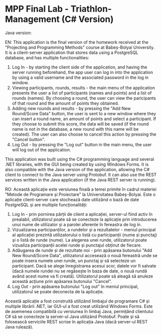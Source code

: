 # MPP Final Lab - Triathlon-Management (C# Version)

Java version:

EN: This application is the final version of the homework received at the "Projecting and Programming Methods" course at Babeș-Bolyai University.
It is a client-server application that stores data using a PostgreSQL database, and has multiple functionalities:
1. Log In - by starting the client side of the application, and having the server running beforehand, the app user can log in into the application by using a valid username and the associated password in the log in window.
2. Viewing participants, rounds, results - the main menu of the application presents the user a list of participants (names and points) and a list of rounds (names). By choosing a round, the user can view the paricipants of that round and the amount of points they obtained.
3. Adding new rounds and results - by pressing the "Add New Round/Score Data" button, the user is sent to a new window where they can insert a round name, an amount of points and select a participant. If they choose to submit this score, the data will be saved (if the round name is not in the database, a new round with this name will be created). The user can also choose to cancel this action by pressing the "Cancel button".
4. Log Out - by pressing the "Log out" button in the main menu, the user will log out of the application.

This application was built using the C# programming language and several .NET libraries, with the GUI being created by using Windows Forms. It is also compatible with the Java version of the application, allowing the C# client to connect to the Java server using Protobuf. It can also use the REST services written in the Java application (if the Java REST server is running).

RO: Această aplicație este versiunea finală a temei primite în cadrul materiei "Metode de Programare și Proiectare" la Universitatea Babeș-Bolyai.
Este o aplicație client-server care stochează date utilizând o bază de date PostgreSQL și are multiple funcționalități:
1. Log In - prin pornirea părții de client a aplicației, server-ul fiind activ în prealabil, utilizatorul poate să se conecteze la aplicație prin introducerea unui nume de utilizator și a parolei aferente în fereastra de log in.
2. Vizualizarea participanților, a rundelor și a rezultatelor - meniul principal al aplicației prezintă utilizatorului o listă cu participanții (nume și punctaj) și o listă de runde (nume). La alegerea unei runde, utilizatorul poate vizualiza participanții acelei runde și punctajul obținut de fiecare.
3. Adăugarea de runde și de rezultate noi - prin apăsarea butonului "Add New Round/Score Data", utilizatorul accesează o nouă fereastră unde se poate insera numele unei runde, un punctaj și să selecteze un participant. Dacă se alege înregistrarea acesui scor, datele vor fi salvate (dacă numele rundei nu se regăsește în baza de date, o nouă rundă având acest nume va fi creată). Utilizatorul poate să aleagă să anuleze această acțiune prin apăsarea butonului "Cancel".
4. Log Out - prin apăsarea butonului "Log out" în meniul principal, utilizatorul se poate deconecta de la aplicație.

Această aplicație a fost construită utilizând limbajul de programare C# și multiple librării .NET, iar GUI-ul a fost creat utilizând Windows Forms. Este de asemenea compatibilă cu versiunea în limbaj Java, permițând clientului C# să se conecteze la server-ul Java utilizând Protobuf. Poate și să folosească serviciile REST scrise în aplicația Java (dacă server-ul REST Java rulează).

